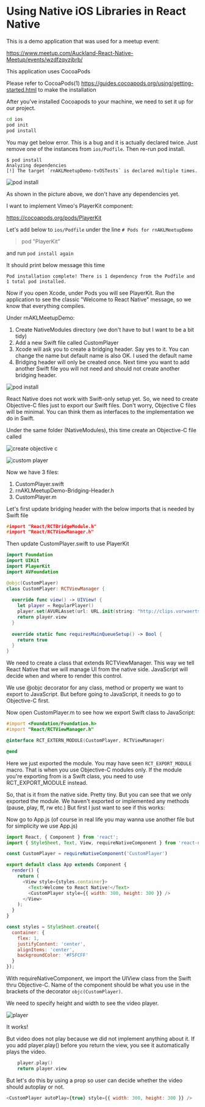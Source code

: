 # Using Native iOS Libraries in React Native

This is a demo application that was used for a meetup event:

https://www.meetup.com/Auckland-React-Native-Meetup/events/wzdfzqyzjbrb/

This application uses CocoaPods

Please refer to CocoaPods(1) https://guides.cocoapods.org/using/getting-started.html to make the installation

After you've installed Cocoapods to your machine, we need to set it up for our project.

```sh
cd ios
pod init
pod install
```

You may get below error. This is a bug and it is actually declared twice. Just remove one of the instances from `ios/Podfile`. Then re-run pod install.

```
$ pod install
Analyzing dependencies
[!] The target `rnAKLMeetupDemo-tvOSTests` is declared multiple times.
```

![pod install](https://raw.githubusercontent.com/aliustaoglu/react-native-auckland-meetup-demo/master/pod-install.png)

As shown in the picture above, we don't have any dependencies yet.

I want to implement Vimeo's PlayerKit component:

https://cocoapods.org/pods/PlayerKit

Let's add below to `ios/Podfile` under the line `# Pods for rnAKLMeetupDemo`

> pod "PlayerKit"

and run `pod install again`

It should print below message this time

```
Pod installation complete! There is 1 dependency from the Podfile and 1 total pod installed.
```

Now if you open Xcode, under Pods you will see PlayerKit. Run the application to see the classic "Welcome to React Native" message, so we know that everything compiles.

Under rnAKLMeetupDemo:
1. Create NativeModules directory (we don't have to but I want to be a bit tidy)
2. Add a new Swift file called CustomPlayer
3. Xcode will ask you to create a bridging header. Say yes to it. You can change the name but default name is also OK. I used the default name
4. Bridging header will only be created once. Next time you want to add another Swift file you will not need and should not create another bridging header.

![pod install](https://raw.githubusercontent.com/aliustaoglu/react-native-auckland-meetup-demo/master/add-swift-and-bridge.gif)

React Native does not work with Swift-only setup yet. So, we need to create Objective-C files just to export our Swift files. Don't worry, Objective C files will be minimal. You can think them as interfaces to the implementation we do in Swift.

Under the same folder (NativeModules), this time create an Objective-C file called 

![create objective c](https://raw.githubusercontent.com/aliustaoglu/react-native-auckland-meetup-demo/master/create-objective-c.png)

![custom player](https://raw.githubusercontent.com/aliustaoglu/react-native-auckland-meetup-demo/master/customplayer.m.png)

Now we have 3 files:

1. CustomPlayer.swift
2. rnAKLMeetupDemo-Bridging-Header.h
3. CustomPlayer.m

Let's first update bridging header with the below imports that is needed by Swift file

```c
#import "React/RCTBridgeModule.h"
#import "React/RCTViewManager.h"
```

Then update CustomPlayer.swift to use PlayerKit

```swift
import Foundation
import UIKit
import PlayerKit
import AVFoundation

@objc(CustomPlayer)
class CustomPlayer: RCTViewManager {
  
  override func view() -> UIView! {
    let player = RegularPlayer()
    player.set(AVURLAsset(url: URL.init(string: "http://clips.vorwaerts-gmbh.de/big_buck_bunny.mp4")!))
    return player.view
  }
  
  override static func requiresMainQueueSetup() -> Bool {
    return true
  }
}

```

We need to create a class that extends RCTViewManager. This way we tell React Native that we will manage UI from the native side. JavaScript will decide when and where to render this control.

We use @objc decorator for any class, method or property we want to export to JavaScript. But before going to JavaScript, it needs to go to Objective-C first.

Now open CustomPlayer.m to see how we export Swift class to JavaScript:

```objective-c
#import <Foundation/Foundation.h>
#import "React/RCTViewManager.h"

@interface RCT_EXTERN_MODULE(CustomPlayer, RCTViewManager)

@end

```

Here we just exported the module. You may have seen `RCT_EXPORT_MODULE` macro. That is when you use Objective-C modules only. If the module you're exporting from is a Swift class, you need to use RCT_EXPORT_MODULE instead.

So, that is it from the native side. Pretty tiny. But you can see that we only exported the module. We haven't exported or implemented any methods (pause, play, ff, rw etc.) But first I just want to see if this works:

Now go to App.js (of course in real life you may wanna use another file but for simplicity we use App.js)

```javascript
import React, { Component } from 'react';
import { StyleSheet, Text, View, requireNativeComponent } from 'react-native';

const CustomPlayer = requireNativeComponent('CustomPlayer')

export default class App extends Component {
  render() {
    return (
      <View style={styles.container}>
        <Text>Welcome to React Native!</Text>
        <CustomPlayer style={{ width: 300, height: 300 }} />
      </View>
    );
  }
}

const styles = StyleSheet.create({
  container: {
    flex: 1,
    justifyContent: 'center',
    alignItems: 'center',
    backgroundColor: '#F5FCFF'
  }
});

```

With requireNativeComponent, we import the UIView class from the Swift thru Objective-C. Name of the component should be what you use in the brackets of the decorator `objc(CustomPlayer)`.

We need to specify height and width to see the video player.


![player](https://raw.githubusercontent.com/aliustaoglu/react-native-auckland-meetup-demo/master/custom-player.png)

It works!

But video does not play because we did not implement anything about it. If you add player.play() before you return the view, you see it automatically plays the video.

```swift
    player.play()
    return player.view
```

But let's do this by using a prop so user can decide whether the video should autoplay or not.

```javascript
<CustomPlayer autoPlay={true} style={{ width: 300, height: 300 }} />
```

